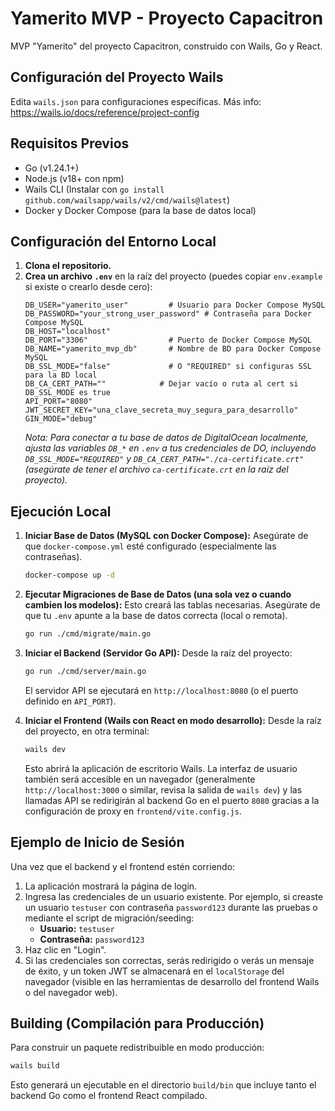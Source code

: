 # Yamerito MVP - Proyecto Capacitron

MVP "Yamerito" del proyecto Capacitron, construido con Wails, Go y React.

## Configuración del Proyecto Wails

Edita `wails.json` para configuraciones específicas. Más info: https://wails.io/docs/reference/project-config

## Requisitos Previos

*   Go (v1.24.1+)
*   Node.js (v18+ con npm)
*   Wails CLI (Instalar con `go install github.com/wailsapp/wails/v2/cmd/wails@latest`)
*   Docker y Docker Compose (para la base de datos local)

## Configuración del Entorno Local

1.  **Clona el repositorio.**
2.  **Crea un archivo `.env`** en la raíz del proyecto (puedes copiar `env.example` si existe o crearlo desde cero):
    ```env
    DB_USER="yamerito_user"         # Usuario para Docker Compose MySQL
    DB_PASSWORD="your_strong_user_password" # Contraseña para Docker Compose MySQL
    DB_HOST="localhost"
    DB_PORT="3306"                  # Puerto de Docker Compose MySQL
    DB_NAME="yamerito_mvp_db"       # Nombre de BD para Docker Compose MySQL
    DB_SSL_MODE="false"             # O "REQUIRED" si configuras SSL para la BD local
    DB_CA_CERT_PATH=""            # Dejar vacío o ruta al cert si DB_SSL_MODE es true
    API_PORT="8080"
    JWT_SECRET_KEY="una_clave_secreta_muy_segura_para_desarrollo"
    GIN_MODE="debug"
    ```
    *Nota: Para conectar a tu base de datos de DigitalOcean localmente, ajusta las variables `DB_*` en `.env` a tus credenciales de DO, incluyendo `DB_SSL_MODE="REQUIRED"` y `DB_CA_CERT_PATH="./ca-certificate.crt"` (asegúrate de tener el archivo `ca-certificate.crt` en la raíz del proyecto).* 

## Ejecución Local

1.  **Iniciar Base de Datos (MySQL con Docker Compose):**
    Asegúrate de que `docker-compose.yml` esté configurado (especialmente las contraseñas).
    ```bash
    docker-compose up -d
    ```

2.  **Ejecutar Migraciones de Base de Datos (una sola vez o cuando cambien los modelos):**
    Esto creará las tablas necesarias. Asegúrate de que tu `.env` apunte a la base de datos correcta (local o remota).
    ```bash
    go run ./cmd/migrate/main.go
    ```

3.  **Iniciar el Backend (Servidor Go API):**
    Desde la raíz del proyecto:
    ```bash
    go run ./cmd/server/main.go
    ```
    El servidor API se ejecutará en `http://localhost:8080` (o el puerto definido en `API_PORT`).

4.  **Iniciar el Frontend (Wails con React en modo desarrollo):**
    Desde la raíz del proyecto, en otra terminal:
    ```bash
    wails dev
    ```
    Esto abrirá la aplicación de escritorio Wails. La interfaz de usuario también será accesible en un navegador (generalmente `http://localhost:3000` o similar, revisa la salida de `wails dev`) y las llamadas API se redirigirán al backend Go en el puerto `8080` gracias a la configuración de proxy en `frontend/vite.config.js`.

## Ejemplo de Inicio de Sesión

Una vez que el backend y el frontend estén corriendo:

1.  La aplicación mostrará la página de login.
2.  Ingresa las credenciales de un usuario existente. Por ejemplo, si creaste un usuario `testuser` con contraseña `password123` durante las pruebas o mediante el script de migración/seeding:
    *   **Usuario:** `testuser`
    *   **Contraseña:** `password123`
3.  Haz clic en "Login".
4.  Si las credenciales son correctas, serás redirigido o verás un mensaje de éxito, y un token JWT se almacenará en el `localStorage` del navegador (visible en las herramientas de desarrollo del frontend Wails o del navegador web).

## Building (Compilación para Producción)

Para construir un paquete redistribuible en modo producción:

```bash
wails build
```
Esto generará un ejecutable en el directorio `build/bin` que incluye tanto el backend Go como el frontend React compilado.
